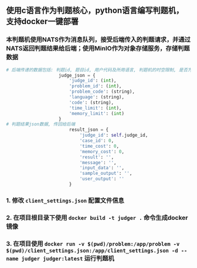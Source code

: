 ## 使用c语言作为判题核心，python语言编写判题机，支持docker一键部署

### 本判题机使用NATS作为消息队列，接受后端传入的判题请求，并通过NATS返回判题结果给后端；使用MinIO作为对象存储服务，存储判题数据

```python
# 后端传递的数据包括: 判题id, 题目id, 用户代码及所用语言, 判题机的时空限制, 是否为特判
                    judge_json = {
                        'judge_id': (int),
                        'problem_id': (int),
                        'problem_code': (string),
                        'language': (string),
                        'code': (string),
                        'time_limit': (int),
                        'memory_limit': (int)
                    }
# 判题结果json数据, 传回给后端
                        result_json = {
                            'judge_id': self.judge_id,
                            'case_id': 0,
                            'time_cost': 0,
                            'memory_cost': 0,
                            'result': '',
                            'message': '',
                            'input_data': '',
                            'sample_output': '',
                            'user_output': ''
                        }

```
### 1. 修改 `client_settings.json` 配置文件信息
### 2. 在项目根目录下使用 `docker build -t judger .` 命令生成docker镜像
### 3. 在项目使用 `docker run -v $(pwd)/problem:/app/problem -v $(pwd)/client_settings.json:/app/client_settings.json -d --name judger judger:latest` 运行判题机

